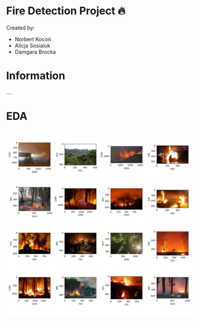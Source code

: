 # Fire Detection Project 🔥

Created by:

- Norbert Kocoń
- Alicja Sosialuk
- Damgara Brocka

# Information

....

# EDA

![](reports/figures/sample_fire.png)
